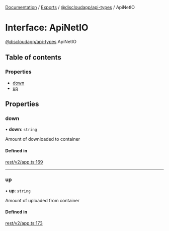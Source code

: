[Documentation](../README.md) / [Exports](../modules.md) / [@discloudapp/api-types](../modules/discloudapp_api_types.md) / ApiNetIO

# Interface: ApiNetIO

[@discloudapp/api-types](../modules/discloudapp_api_types.md).ApiNetIO

## Table of contents

### Properties

- [down](discloudapp_api_types.ApiNetIO.md#down)
- [up](discloudapp_api_types.ApiNetIO.md#up)

## Properties

### down

• **down**: `string`

Amount of downloaded to container

#### Defined in

[rest/v2/app.ts:169](https://github.com/discloud/discloud.app/blob/a945852/packages/api-types/rest/v2/app.ts#L169)

___

### up

• **up**: `string`

Amount of uploaded from container

#### Defined in

[rest/v2/app.ts:173](https://github.com/discloud/discloud.app/blob/a945852/packages/api-types/rest/v2/app.ts#L173)
